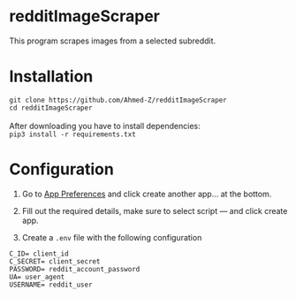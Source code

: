 # redditImageScraper
This program scrapes images from a selected subreddit.

# Installation

`git clone https://github.com/Ahmed-Z/redditImageScraper`<br>
`cd redditImageScraper` <br><br>
After downloading you have to install dependencies:<br>
`pip3 install -r requirements.txt`

# Configuration
1. Go to [App Preferences](https://www.reddit.com/prefs/apps) and click create another app… at the bottom.

2. Fill out the required details, make sure to select script — and click create app.

3. Create a `.env` file with the following configuration

```
C_ID= client_id
C_SECRET= client_secret
PASSWORD= reddit_account_password
UA= user_agent
USERNAME= reddit_user
```
